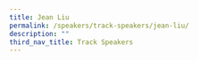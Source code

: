 ```yaml
---
title: Jean Liu
permalink: /speakers/track-speakers/jean-liu/
description: ""
third_nav_title: Track Speakers
---
```

